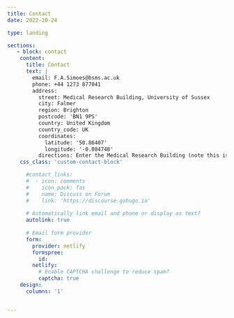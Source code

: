 ```yaml
---
title: Contact
date: 2022-10-24

type: landing

sections:
   - block: contact
    content:
      title: Contact
      text: |
        email: F.A.Simoes@bsms.ac.uk
        phone: +44 1273 877041
        address:
          street: Medical Research Building, University of Sussex
          city: Falmer
          region: Brighton
          postcode: 'BN1 9PS'
          country: United Kingdom
          country_code: UK
          coordinates:
            latitude: '50.86407'
            longitude: '-0.084748'
          directions: Enter the Medical Research Building (note this is behind the Medical Teaching Building) and call reception. We are on the second floor, up the stairs through the security door.
    css_class: 'custom-contact-block'

      #contact_links:
      #  - icon: comments
      #    icon_pack: fas
      #    name: Discuss on Forum
      #    link: 'https://discourse.gohugo.io'
    
      # Automatically link email and phone or display as text?
      autolink: true
    
      # Email form provider
      form:
        provider: netlify
        formspree:
          id:
        netlify:
          # Enable CAPTCHA challenge to reduce spam?
          captcha: true
    design:
      columns: '1'


---
```

